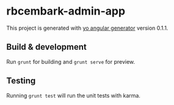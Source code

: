 # rbcembark-admin-app

This project is generated with [yo angular generator](https://github.com/yeoman/generator-angular)
version 0.1.1.

## Build & development

Run `grunt` for building and `grunt serve` for preview.

## Testing

Running `grunt test` will run the unit tests with karma.
